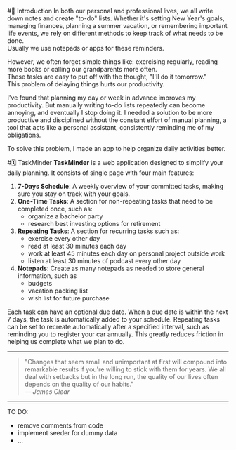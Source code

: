 #🌟 Introduction
In both our personal and professional lives, we all write down notes and create "to-do" lists. Whether it's setting New Year's goals, 
managing finances, planning a summer vacation, or remembering important life events, we rely on different methods to keep track of what needs to be done.\
Usually we use notepads or apps for these reminders.

However, we often forget simple things like: exercising regularly, reading more books or calling our grandparents more often. \
These tasks are easy to put off with the thought, "I'll do it tomorrow." \
This problem of delaying things hurts our productivity.

I've found that planning my day or week in advance improves my productivity. But manually writing to-do lists repeatedly can become annoying, 
and eventually I stop doing it. I needed a solution to be more productive and disciplined without the constant effort of manual planning,
a tool that acts like a personal assistant, consistently reminding me of my obligations.

To solve this problem, I made an app to help organize daily activities better.

#🗓️ TaskMinder
**TaskMinder** is a web application designed to simplify your daily planning. 
It consists of single page with four main features:

1. **7-Days Schedule**: A weekly overview of your committed tasks, making sure you stay on track with your goals.
2. **One-Time Tasks**: A section for non-repeating tasks that need to be completed once, such as:
    - organize a bachelor party
    - research best investing options for retirement
3. **Repeating Tasks**: A section for recurring tasks such as:
    - exercise every other day
    - read at least 30 minutes each day
    - work at least 45 minutes each day on personal project outside work
    - listen at least 30 minutes of podcast every other day
4. **Notepads**: Create as many notepads as needed to store general information, such as
    - budgets
    - vacation packing list
    - wish list for future purchase

Each task can have an optional due date. When a due date is within the next 7 days, the task is automatically added to your schedule. 
Repeating tasks can be set to recreate automatically after a specified interval, such as reminding you to register your car annually.
This greatly reduces friction in helping us complete what we plan to do.

---

> "Changes that seem small and unimportant at first will compound into remarkable results if you're willing to stick with them for years. We all deal with setbacks but in the long run, the quality of our lives often depends on the quality of our habits."  
> — *James Clear*
-----
TO DO:
- remove comments from code
- implement seeder for dummy data
- ...


